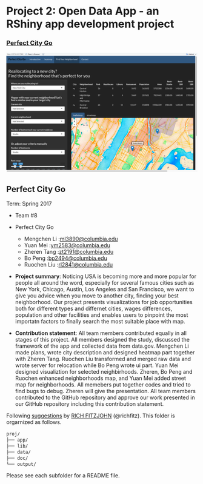 # Project 2: Open Data App - an RShiny app development project

### [Perfect City Go](https://bpeng93.shinyapps.io/shinyapp/)

![screenshot](doc/screenshot2.png)

## Perfect City Go 
Term: Spring 2017

+ Team #8
+ Perfect City Go
	+ Mengchen Li :ml3890@columbia.edu
	+ Yuan Mei :ym2583@columbia.edu
	+ Zheren Tang :zt2191@columbia.edu
	+ Bo Peng :bp2494@columbia.edu
	+ Ruochen Liu :rl2841@columbia.edu

+ **Project summary**: Noticing USA is becoming more and more popular for people all around the word, especially for several famous cities such as New York, Chicago, Austin, Los Angeles and San Francisco, we want to give you advice when you move to another city, finding your best neighborhood. Our project presents visualizations for job opportunities both for different types and differnet cities, wages differences, population and other facilities and enables users to pinpoint the most importatn factors to finally search the most suitable place with map.

+ **Contribution statement**: All team members contributed equally in all stages of this project. All members designed the study, discussed the framework of the app and collected data from data.gov. Mengchen Li made plans, wrote city description and designed heatmap part together with Zheren Tang. Ruochen Liu transformed and merged raw data and wrote server for relocation while Bo Peng wrote ui part. Yuan Mei designed visualiztion for selected neighbirhoods. Zheren, Bo Peng and Ruochen enhanced neighborhoods map, and Yuan Mei added street map for neighborhoods. All memebers put together codes and tried to find bugs to debug. Zheren will give the presentation. All team members contributed to the GitHub repository and approve our work presented in our GitHub repository including this contribution statement.

Following [suggestions](http://nicercode.github.io/blog/2013-04-05-projects/) by [RICH FITZJOHN](http://nicercode.github.io/about/#Team) (@richfitz). This folder is orgarnized as follows.

```
proj/
├── app/
├── lib/
├── data/
├── doc/
└── output/
```

Please see each subfolder for a README file.

